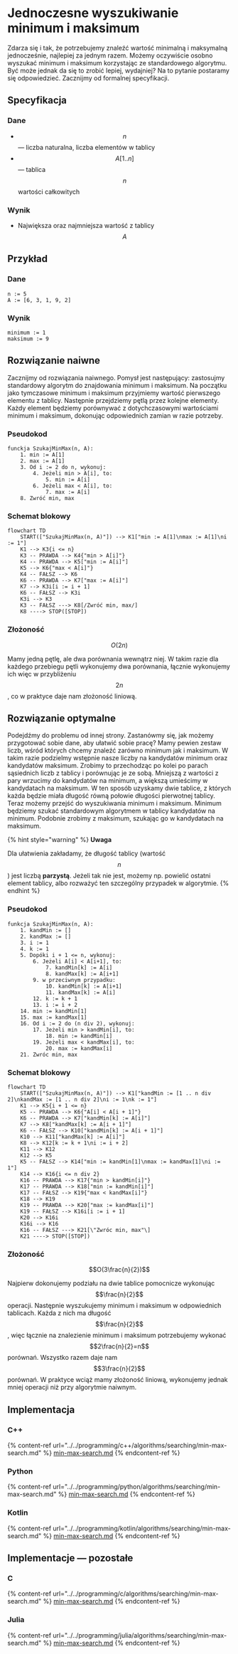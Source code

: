 # Jednoczesne wyszukiwanie minimum i maksimum

Zdarza się i tak, że potrzebujemy znaleźć wartość minimalną i maksymalną jednocześnie, najlepiej za jednym razem. Możemy oczywiście osobno wyszukać minimum i maksimum korzystając ze standardowego algorytmu. Być może jednak da się to zrobić lepiej, wydajniej? Na to pytanie postaramy się odpowiedzieć. Zacznijmy od formalnej specyfikacji.

## Specyfikacja

### Dane

* $$n$$ — liczba naturalna, liczba elementów w tablicy
* $$A[1..n]$$ — tablica $$n$$ wartości całkowitych

### Wynik

* Największa oraz najmniejsza wartość z tablicy $$A$$

## Przykład

### Dane

```
n := 5
A := [6, 3, 1, 9, 2]
```

### Wynik

```
minimum := 1
maksimum := 9
```

## Rozwiązanie naiwne

Zacznijmy od rozwiązania naiwnego. Pomysł jest następujący: zastosujmy standardowy algorytm do znajdowania minimum i maksimum. Na początku jako tymczasowe minimum i maksimum przyjmiemy wartość pierwszego elementu z tablicy. Następnie przejdziemy pętlą przez kolejne elementy. Każdy element będziemy porównywać z dotychczasowymi wartościami minimum i maksimum, dokonując odpowiednich zamian w razie potrzeby.

### Pseudokod

```
funckja SzukajMinMax(n, A):
    1. min := A[1]
    2. max := A[1]
    3. Od i := 2 do n, wykonuj:
        4. Jeżeli min > A[i], to:
            5. min := A[i]
        6. Jeżeli max < A[i], to:
            7. max := A[i]
    8. Zwróć min, max
```

### Schemat blokowy

```mermaid
flowchart TD
	START(["SzukajMinMax(n, A)"]) --> K1["min := A[1]\nmax := A[1]\ni := 1"]
	K1 --> K3{i <= n}
	K3 -- PRAWDA --> K4{"min > A[i]"}
	K4 -- PRAWDA --> K5["min := A[i]"]
	K5 --> K6{"max < A[i]"}
	K4 -- FAŁSZ --> K6
	K6 -- PRAWDA --> K7["max := A[i]"]
	K7 --> K3i[i := i + 1]
	K6 -- FAŁSZ --> K3i
	K3i --> K3
	K3 -- FAŁSZ ---> K8[/Zwróć min, max/]
	K8 ----> STOP([STOP])
```

### Złożoność

$$O(2n)$$

Mamy jedną pętlę, ale dwa porównania wewnątrz niej. W takim razie dla każdego przebiegu pętli wykonujemy dwa porównania, łącznie wykonujemy ich więc w przybliżeniu $$2n$$, co w praktyce daje nam złożoność liniową.

## Rozwiązanie optymalne

Podejdźmy do problemu od innej strony. Zastanówmy się, jak możemy przygotować sobie dane, aby ułatwić sobie pracę? Mamy pewien zestaw liczb, wśród których chcemy znaleźć zarówno minimum jak i maksimum. W takim razie podzielmy wstępnie nasze liczby na kandydatów minimum oraz kandydatów maksimum. Zrobimy to przechodząc po kolei po parach sąsiednich liczb z tablicy i porównując je ze sobą. Mniejszą z wartości z pary wrzucimy do kandydatów na minimum, a większą umieścimy w kandydatach na maksimum. W ten sposób uzyskamy dwie tablice, z których każda będzie miała długość równą połowie długości pierwotnej tablicy. Teraz możemy przejść do wyszukiwania minimum i maksimum. Minimum będziemy szukać standardowym algorytmem w tablicy kandydatów na minimum. Podobnie zrobimy z maksimum, szukając go w kandydatach na maksimum.

{% hint style="warning" %}
**Uwaga**

Dla ułatwienia zakładamy, że długość tablicy (wartość $$n$$) jest liczbą **parzystą**. Jeżeli tak nie jest, możemy np. powielić ostatni element tablicy, albo rozważyć ten szczególny przypadek w algorytmie.
{% endhint %}

### Pseudokod

```
funkcja SzukajMinMax(n, A):
    1. kandMin := []
    2. kandMax := []
    3. i := 1
    4. k := 1
    5. Dopóki i + 1 <= n, wykonuj:
        6. Jeżeli A[i] < A[i+1], to:
            7. kandMin[k] := A[i]
            8. kandMax[k] := A[i+1]
        9. w przeciwnym przypadku:
            10. kandMin[k] := A[i+1]
            11. kandMax[k] := A[i]
        12. k := k + 1
        13. i := i + 2
    14. min := kandMin[1]
    15. max := kandMax[1]
    16. Od i := 2 do (n div 2), wykonuj:
        17. Jeżeli min > kandMin[i], to:
            18. min := kandMin[i]
        19. Jeżeli max < kandMax[i], to:
            20. max := kandMax[i]
    21. Zwróc min, max
```

### Schemat blokowy

```mermaid
flowchart TD
	START(["SzukajMinMax(n, A)"]) --> K1["kandMin := [1 .. n div 2]\nkandMax := [1 .. n div 2]\ni := 1\nk := 1"]
	K1 --> K5{i + 1 <= n}
	K5 -- PRAWDA --> K6{"A[i] < A[i + 1]"}
	K6 -- PRAWDA --> K7["kandMin[k] := A[i]"]
	K7 --> K8["kandMax[k] := A[i + 1]"]
	K6 -- FAŁSZ --> K10["kandMin[k] := A[i + 1]"]
	K10 --> K11["kandMax[k] := A[i]"]
	K8 --> K12[k := k + 1\ni := i + 2]
	K11 --> K12
	K12 --> K5
	K5 -- FAŁSZ --> K14["min := kandMin[1]\nmax := kandMax[1]\ni := 1"]
	K14 --> K16{i <= n div 2}
	K16 -- PRAWDA --> K17{"min > kandMin[i]"}
	K17 -- PRAWDA --> K18["min := kandMin[i]"]
	K17 -- FAŁSZ --> K19{"max < kandMax[i]"}
	K18 --> K19
	K19 -- PRAWDA --> K20["max := kandMax[i]"]
	K19 -- FAŁSZ --> K16i[i := i + 1]
	K20 --> K16i
	K16i --> K16
	K16 -- FAŁSZ ---> K21[\"Zwróc min, max"\]
	K21 ----> STOP([STOP])
```

### Złożoność

$$O(3\frac{n}{2})$$ 

Najpierw dokonujemy podziału na dwie tablice pomocnicze wykonując $$\frac{n}{2}$$ operacji. Następnie wyszukujemy minimum i maksimum w odpowiednich tablicach. Każda z nich ma długość $$\frac{n}{2}$$, więc łącznie na znalezienie minimum i maksimum potrzebujemy wykonać $$2\frac{n}{2}=n$$ porównań. Wszystko razem daje nam $$3\frac{n}{2}$$ porównań. W praktyce wciąż mamy złożoność liniową, wykonujemy jednak mniej operacji niż przy algorytmie naiwnym.

## Implementacja

### C++

{% content-ref url="../../programming/c++/algorithms/searching/min-max-search.md" %}
[min-max-search.md](../../programming/c++/algorithms/searching/min-max-search.md)
{% endcontent-ref %}

### Python

{% content-ref url="../../programming/python/algorithms/searching/min-max-search.md" %}
[min-max-search.md](../../programming/python/algorithms/searching/min-max-search.md)
{% endcontent-ref %}

### Kotlin

{% content-ref url="../../programming/kotlin/algorithms/searching/min-max-search.md" %}
[min-max-search.md](../../programming/kotlin/algorithms/searching/min-max-search.md)
{% endcontent-ref %}

## Implementacje — pozostałe

### C

{% content-ref url="../../programming/c/algorithms/searching/min-max-search.md" %}
[min-max-search.md](../../programming/c/algorithms/searching/min-max-search.md)
{% endcontent-ref %}

### Julia

{% content-ref url="../../programming/julia/algorithms/searching/min-max-search.md" %}
[min-max-search.md](../../programming/julia/algorithms/searching/min-max-search.md)
{% endcontent-ref %}
